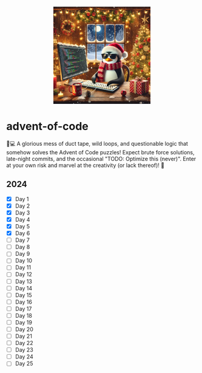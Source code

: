 <p align="center">
    <picture>
         <img src="img/logo.jpg" alt="logo" width="256">
    </picture>
</p>

# advent-of-code
🎄💻 A glorious mess of duct tape, wild loops, and questionable logic that somehow solves the Advent of Code puzzles!
Expect brute force solutions, late-night commits, and the occasional "TODO: Optimize this (never)". 
Enter at your own risk and marvel at the creativity (or lack thereof)! 🌟

## 2024
- [x] Day 1
- [x] Day 2
- [x] Day 3
- [x] Day 4
- [x] Day 5
- [x] Day 6
- [ ] Day 7
- [ ] Day 8
- [ ] Day 9
- [ ] Day 10
- [ ] Day 11
- [ ] Day 12
- [ ] Day 13
- [ ] Day 14
- [ ] Day 15
- [ ] Day 16
- [ ] Day 17
- [ ] Day 18
- [ ] Day 19
- [ ] Day 20
- [ ] Day 21
- [ ] Day 22
- [ ] Day 23
- [ ] Day 24
- [ ] Day 25

